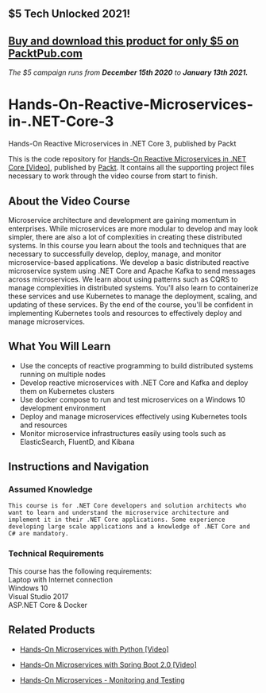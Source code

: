## $5 Tech Unlocked 2021!
[Buy and download this product for only $5 on PacktPub.com](https://www.packtpub.com/)
-----
*The $5 campaign         runs from __December 15th 2020__ to __January 13th 2021.__*

# Hands-On-Reactive-Microservices-in-.NET-Core-3
Hands-On Reactive Microservices in .NET Core 3, published by Packt

This is the code repository for [Hands-On Reactive Microservices in .NET Core [Video]](https://www.packtpub.com/application-development/hands-reactive-microservices-net-core-3-video), published by [Packt](https://www.packtpub.com/?utm_source=github). It contains all the supporting project files necessary to work through the video course from start to finish.
## About the Video Course
Microservice architecture and development are gaining momentum in enterprises. While microservices are more modular to develop and may look simpler, there are also a lot of complexities in creating these distributed systems. In this course you learn about the tools and techniques that are necessary to successfully develop, deploy, manage, and monitor microservice-based applications. We develop a basic distributed reactive microservice system using .NET Core and Apache Kafka to send messages across microservices. We learn about using patterns such as CQRS to manage complexities in distributed systems. You'll also learn to containerize these services and use Kubernetes to manage the deployment, scaling, and updating of these services. By the end of the course, you'll be confident in implementing Kubernetes tools and resources to effectively deploy and manage microservices.

<H2>What You Will Learn</H2>
<DIV class=book-info-will-learn-text>
<UL>
<LI>Use the concepts of reactive programming to build distributed systems running on multiple nodes
<LI>Develop reactive microservices with .NET Core and Kafka and deploy them on Kubernetes clusters
<LI>Use docker compose to run and test microservices on a Windows 10 development environment
<LI>Deploy and manage microservices effectively using Kubernetes tools and resources 
<LI>Monitor microservice infrastructures easily using tools such as ElasticSearch, FluentD, and Kibana
</LI></UL></DIV>

## Instructions and Navigation
### Assumed Knowledge
	This course is for .NET Core developers and solution architects who want to learn and understand the microservice architecture and implement it in their .NET Core applications. Some experience developing large scale applications and a knowledge of .NET Core and C# are mandatory.
	
### Technical Requirements
This course has the following requirements:<br/>
Laptop with Internet connection <br/>
Windows 10 <br/>
Visual Studio 2017<br/>
ASP.NET Core & Docker<br/>







## Related Products
* [Hands-On Microservices with Python [Video]](https://www.packtpub.com/application-development/hands-microservices-python-video)

* [Hands-On Microservices with Spring Boot 2.0 [Video]](https://www.packtpub.com/application-development/hands-microservices-spring-boot-20-video)

* [Hands-On Microservices - Monitoring and Testing](https://www.packtpub.com/application-development/hands-on-microservices-monitoring-and-testing)
